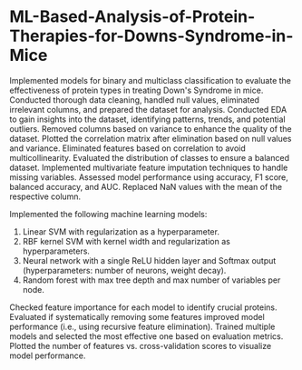 # ML-Based-Analysis-of-Protein-Therapies-for-Downs-Syndrome-in-Mice

Implemented models for binary and multiclass classification to evaluate the effectiveness of protein types in treating Down's Syndrome in mice.
Conducted thorough data cleaning, handled null values, eliminated irrelevant columns, and prepared the dataset for analysis.
Conducted EDA to gain insights into the dataset, identifying patterns, trends, and potential outliers.
Removed columns based on variance to enhance the quality of the dataset.
Plotted the correlation matrix after elimination based on null values and variance.
Eliminated features based on correlation to avoid multicollinearity.
Evaluated the distribution of classes to ensure a balanced dataset.
Implemented multivariate feature imputation techniques to handle missing variables.
Assessed model performance using accuracy, F1 score, balanced accuracy, and AUC.
Replaced NaN values with the mean of the respective column.

Implemented the following machine learning models:
1. Linear SVM with regularization as a hyperparameter.
2. RBF kernel SVM with kernel width and regularization as hyperparameters.
3. Neural network with a single ReLU hidden layer and Softmax output (hyperparameters: number of neurons, weight decay).
4. Random forest with max tree depth and max number of variables per node.

Checked feature importance for each model to identify crucial proteins.
Evaluated if systematically removing some features improved model performance (i.e., using recursive feature elimination).
Trained multiple models and selected the most effective one based on evaluation metrics.
Plotted the number of features vs. cross-validation scores to visualize model performance.
